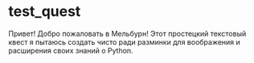 # test_quest
Привет! Добро пожаловать в Мельбурн! 
Этот простецкий текстовый квест я пытаюсь создать чисто ради разминки для воображения и расширения своих знаний о Python.

